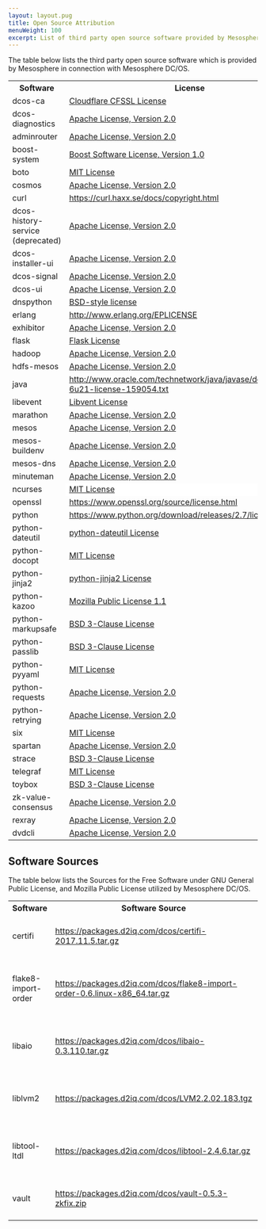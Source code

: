 ```yaml
---
layout: layout.pug
title: Open Source Attribution
menuWeight: 100
excerpt: List of third party open source software provided by Mesosphere
---
```


The table below lists the third party open source software which is provided by Mesosphere in connection with Mesosphere DC/OS.

<table class="table">
		<tr>
			<th>Software</th>
			<th>License</th>
		</tr>
    <tr>
			<td>dcos-ca</td>
			<td><a href="https://github.com/cloudflare/cfssl/blob/master/LICENSE">Cloudflare CFSSL License</a></td>
		</tr>
		<tr>
			<td>dcos-diagnostics</td>
			<td><a href="https://www.apache.org/licenses/LICENSE-2.0">Apache License, Version 2.0</a></td>
		</tr>
		<tr>
			<td>adminrouter</td>
			<td><a href="https://www.apache.org/licenses/LICENSE-2.0">Apache License, Version 2.0</a></td>
		</tr>
		<tr>
			<td>boost-system</td>
			<td><a href="http://www.boost.org/LICENSE_1_0.txt">Boost Software License, Version 1.0</a></td>
		</tr>
		<tr>
			<td>boto</td>
			<td><a href="https://github.com/weapp/boto/blob/master/LICENSE.txt">MIT License</a></td>
		</tr>
		<tr>
			<td>cosmos</td>
			<td><a href="https://www.apache.org/licenses/LICENSE-2.0">Apache License, Version 2.0</a></td>
		</tr>
		<tr>
			<td>curl</td>
			<td><U><FONT COLOR="#0000FF"><A HREF="https://curl.haxx.se/docs/copyright.html">https://curl.haxx.se/docs/copyright.html</A></U></td>
		</tr>
		<tr>
			<td>dcos-history-service (deprecated)</td>
			<td><a href="https://www.apache.org/licenses/LICENSE-2.0">Apache License, Version 2.0</a></td>
		</tr>
		<tr>
			<td>dcos-installer-ui</td>
			<td><a href="https://www.apache.org/licenses/LICENSE-2.0">Apache License, Version 2.0</a></td>
		</tr>
		<tr>
			<td>dcos-signal</td>
			<td><a href="https://www.apache.org/licenses/LICENSE-2.0">Apache License, Version 2.0</a></td>
		</tr>
		<tr>
			<td>dcos-ui</td>
			<td><a href="https://www.apache.org/licenses/LICENSE-2.0">Apache License, Version 2.0</a></td>
		</tr>
		<tr>
			<td>dnspython</td>
			<td><a href="https://github.com/rthalley/dnspython/blob/master/LICENSE">BSD-style license</a></td>
		</tr>
		<tr>
			<td>erlang</td>
			<td><U><FONT COLOR="#0000FF"><A HREF="http://www.erlang.org/EPLICENSE">http://www.erlang.org/EPLICENSE</A></U></td>
		</tr>
		<tr>
			<td>exhibitor</td>
			<td><a href="https://www.apache.org/licenses/LICENSE-2.0">Apache License, Version 2.0</a></td>
		</tr>
		<tr>
			<td>flask</td>
			<td><a href="https://flask.palletsprojects.com/en/1.1.x/license/#source-license">Flask License</a></td>
		</tr>
		<tr>
			<td>hadoop</td>
			<td><a href="https://www.apache.org/licenses/LICENSE-2.0">Apache License, Version 2.0</a></td>
		</tr>
		<tr>
			<td>hdfs-mesos</td>
			<td><a href="https://www.apache.org/licenses/LICENSE-2.0">Apache License, Version 2.0</a></td>
		</tr>
		<tr>
			<td>java</td>
			<td><U><FONT COLOR="#0000FF"><A HREF="http://www.oracle.com/technetwork/java/javase/downloads/jre-6u21-license-159054.txt">http://www.oracle.com/technetwork/java/javase/downloads/jre-6u21-license-159054.txt</A></U></td>
		</tr>
		<tr>
			<td>libevent</td>
			<td><a href="http://libevent.org/LICENSE.txt">Libvent License</a></td>
		</tr>
		<tr>
			<td>marathon</td>
			<td><a href="https://www.apache.org/licenses/LICENSE-2.0">Apache License, Version 2.0</a></td>
		</tr>
		<tr>
			<td>mesos</td>
			<td><a href="https://www.apache.org/licenses/LICENSE-2.0">Apache License, Version 2.0</a></td>
		</tr>
		<tr>
			<td>mesos-buildenv</td>
			<td><a href="https://www.apache.org/licenses/LICENSE-2.0">Apache License, Version 2.0</a></td>
		</tr>
		<tr>
			<td>mesos-dns</td>
			<td><a href="https://www.apache.org/licenses/LICENSE-2.0">Apache License, Version 2.0</a></td>
		</tr>
		<tr>
			<td>minuteman</td>
			<td><a href="https://www.apache.org/licenses/LICENSE-2.0">Apache License, Version 2.0</a></td>
		</tr>
		<tr>
			<td>ncurses</td>
			<td ALIGN=LEFT VALIGN=BOTTOM BGCOLOR="#FFFFFF"><a href="https://github.com/weapp/boto/blob/master/LICENSE.txt">MIT License</a></td>
		</tr>
		<tr>
			<td>openssl</td>
			<td><U><FONT COLOR="#0000FF"><A HREF="https://www.openssl.org/source/license.html">https://www.openssl.org/source/license.html</A></U></td>
		</tr>
		<tr>
			<td>python</td>
			<td><U><FONT COLOR="#0000FF"><A HREF="https://www.python.org/download/releases/2.7/license/">https://www.python.org/download/releases/2.7/license/</A></U></td>
		</tr>
		<tr>
			<td>python-dateutil</td>
			<td><a href="https://github.com/clones/python-dateutil/blob/master/LICENSE">python-dateutil License</a></td>
		</tr>
		<tr>
			<td>python-docopt</td>
			<td><a href="https://github.com/weapp/boto/blob/master/LICENSE.txt">MIT License</a></td>
		</tr>
		<tr>
			<td>python-jinja2</td>
			<td><a href="https://github.com/pallets/jinja/blob/master/LICENSE.rst">python-jinja2 License</a></td>
		</tr>
		<tr>
			<td>python-kazoo</td>
			<td><a href="https://www.mozilla.org/en-US/MPL/1.1/">Mozilla Public License 1.1</a></td>
		</tr>
		<tr>
			<td>python-markupsafe</td>
			<td><a href="https://opensource.org/licenses/BSD-3-Clause">BSD 3-Clause License</a></td>
		</tr>
		<tr>
			<td>python-passlib</td>
			<td><a href="https://opensource.org/licenses/BSD-3-Clause">BSD 3-Clause License</a></td>
		</tr>
		<tr>
			<td>python-pyyaml</td>
			<td><a href="https://github.com/weapp/boto/blob/master/LICENSE.txt">MIT License</a></td>
		</tr>
		<tr>
			<td>python-requests</td>
			<td><a href="https://www.apache.org/licenses/LICENSE-2.0">Apache License, Version 2.0</a></td>
		</tr>
		<tr>
			<td>python-retrying</td>
			<td><a href="https://www.apache.org/licenses/LICENSE-2.0">Apache License, Version 2.0</a></td>
		</tr>
		<tr>
			<td>six</td>
			<td><a href="https://github.com/weapp/boto/blob/master/LICENSE.txt">MIT License</a></td>
		</tr>
		<tr>
			<td>spartan</td>
			<td><a href="https://www.apache.org/licenses/LICENSE-2.0">Apache License, Version 2.0</a></td>
		</tr>
		<tr>
			<td>strace</td>
			<td><a href="https://opensource.org/licenses/BSD-3-Clause">BSD 3-Clause License</a></td>
		</tr>
		<tr>
			<td>telegraf</td>
			<td><a href="https://github.com/influxdata/telegraf/blob/master/LICENSE">MIT License</a></td>
		</tr>
		<tr>
			<td>toybox</td>
			<td><a href="https://opensource.org/licenses/BSD-3-Clause">BSD 3-Clause License</a></td>
		</tr>
		<tr>
			<td>zk-value-consensus</td>
			<td><a href="https://www.apache.org/licenses/LICENSE-2.0">Apache License, Version 2.0</a></td>
		</tr>
		<tr>
			<td>rexray</td>
			<td><a href="https://www.apache.org/licenses/LICENSE-2.0">Apache License, Version 2.0</a></td>
		</tr>
		<tr>
			<td>dvdcli</td>
			<td><a href="https://www.apache.org/licenses/LICENSE-2.0">Apache License, Version 2.0</a></td>
		</tr>
</table>


## Software Sources

The table below lists the Sources for the Free Software under GNU General Public License, and Mozilla Public License
utilized by Mesosphere DC/OS.


<table class="table">
    <tr>
        <th>Software</th>
        <th>Software Source</th>
        <th>License</th>
    </tr>
    <tr>
        <td>certifi</td>
        <td><a href="https://packages.d2iq.com/dcos/certifi-2017.11.5.tar.gz">https://packages.d2iq.com/dcos/certifi-2017.11.5.tar.gz</a></td>
        <td><a href="https://github.com/certifi/python-certifi/blob/2017.11.05/LICENSE">Mozilla Public License 2.0</a></td>
    </tr>
    <tr>
        <td>flake8-import-order</td>
        <td><a href="https://packages.d2iq.com/dcos/flake8-import-order-0.6.linux-x86_64.tar.gz">https://packages.d2iq.com/dcos/flake8-import-order-0.6.linux-x86_64.tar.gz</a></td>
        <td><a href="https://github.com/PyCQA/flake8-import-order/blob/0.6/COPYING">GNU Lesser General Public License v3.0</a></td>
    </tr>
    <tr>
        <td>libaio</td>
        <td><a href="https://packages.d2iq.com/dcos/libaio-0.3.110.tar.gz">https://packages.d2iq.com/dcos/libaio-0.3.110.tar.gz</a></td>
        <td><a href="https://pagure.io/libaio/blob/08f50baec0e7731116d3f665c6155d7829edf5d7/f/COPYING">GNU GENERAL PUBLIC LICENSE, Version 2</a></td>
    </tr>
    <tr>
        <td>liblvm2</td>
        <td><a href="https://packages.d2iq.com/dcos/LVM2.2.02.183.tgz">https://packages.d2iq.com/dcos/LVM2.2.02.183.tgz</a></td>
        <td><a href="https://github.com/lvmteam/lvm2/blob/v2_02_183/COPYING">GNU GENERAL PUBLIC LICENSE, Version 2</a></td>
	</tr>
    <tr>
        <td>libtool-ltdl</td>
        <td><a href="https://packages.d2iq.com/dcos/libtool-2.4.6.tar.gz">https://packages.d2iq.com/dcos/libtool-2.4.6.tar.gz</a></td>
        <td><a href="http://git.savannah.gnu.org/cgit/libtool.git/tree/HACKING?h=v2.4.6">GNU GENERAL PUBLIC LICENSE, Version 2</a></td>
    </tr>
    <tr>
        <td>vault</td>
        <td><a href="https://packages.d2iq.com/dcos/vault-0.5.3-zkfix.zip">https://packages.d2iq.com/dcos/vault-0.5.3-zkfix.zip</a></td>
        <td><a href="https://github.com/mesosphere/vault/blob/v0.5.3-zkfix/LICENSE">Mozilla Public License 2.0</a></td>
     </tr>
</table>
